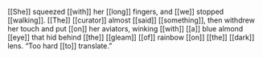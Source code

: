 [[She]] squeezed [[with]] her [[long]] fingers, and [[we]] stopped [[walking]]. [[The]] [[curator]] almost [[said]] [[something]], then withdrew her touch and put [[on]] her aviators, winking [[with]] [[a]] blue almond [[eye]] that hid behind [[the]] [[gleam]] [[of]] rainbow [[on]] [[the]] [[dark]] lens. “Too hard [[to]] translate.”  